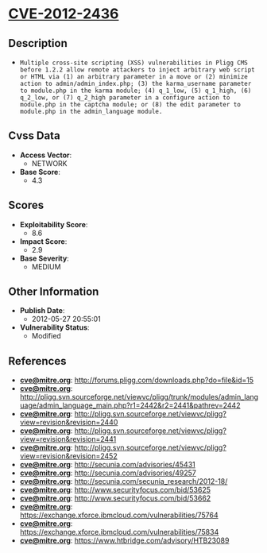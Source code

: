 
# [CVE-2012-2436](http://forums.pligg.com/downloads.php?do=file&id=15)

## Description

- `Multiple cross-site scripting (XSS) vulnerabilities in Pligg CMS before 1.2.2 allow remote attackers to inject arbitrary web script or HTML via (1) an arbitrary parameter in a move or (2) minimize action to admin/admin_index.php; (3) the karma_username parameter to module.php in the karma module; (4) q_1_low, (5) q_1_high, (6) q_2_low, or (7) q_2_high parameter in a configure action to module.php in the captcha module; or (8) the edit parameter to module.php in the admin_language module.`

## Cvss Data

- **Access Vector**:
  - NETWORK
- **Base Score**:
  - 4.3

## Scores

- **Exploitability Score**:
  - 8.6
- **Impact Score**:
  - 2.9
- **Base Severity**:
  - MEDIUM

## Other Information

- **Publish Date**:
  - 2012-05-27 20:55:01
- **Vulnerability Status**:
  - Modified

## References

- **cve@mitre.org**: http://forums.pligg.com/downloads.php?do=file&id=15
- **cve@mitre.org**: http://pligg.svn.sourceforge.net/viewvc/pligg/trunk/modules/admin_language/admin_language_main.php?r1=2442&r2=2441&pathrev=2442
- **cve@mitre.org**: http://pligg.svn.sourceforge.net/viewvc/pligg?view=revision&revision=2440
- **cve@mitre.org**: http://pligg.svn.sourceforge.net/viewvc/pligg?view=revision&revision=2441
- **cve@mitre.org**: http://pligg.svn.sourceforge.net/viewvc/pligg?view=revision&revision=2452
- **cve@mitre.org**: http://secunia.com/advisories/45431
- **cve@mitre.org**: http://secunia.com/advisories/49257
- **cve@mitre.org**: http://secunia.com/secunia_research/2012-18/
- **cve@mitre.org**: http://www.securityfocus.com/bid/53625
- **cve@mitre.org**: http://www.securityfocus.com/bid/53662
- **cve@mitre.org**: https://exchange.xforce.ibmcloud.com/vulnerabilities/75764
- **cve@mitre.org**: https://exchange.xforce.ibmcloud.com/vulnerabilities/75834
- **cve@mitre.org**: https://www.htbridge.com/advisory/HTB23089
